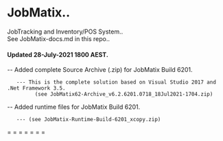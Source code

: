 # JobMatix..  
JobTracking and Inventory/POS System..  
See JobMatix-docs.md in this repo..

#### Updated 28-July-2021 1800 AEST.
-- Added complete Source Archive (.zip) for JobMatix Build 6201.
       
       --- This is the complete solution based on Visual Studio 2017 and .Net Framework 3.5.
             (see JobMatix62-Archive_v6.2.6201.0718_18Jul2021-1704.zip)
    
-- Added runtime files for JobMatix Build 6201.
       
       --- (see JobMatix-Runtime-Build-6201_xcopy.zip)
    
= = = = = = =     
